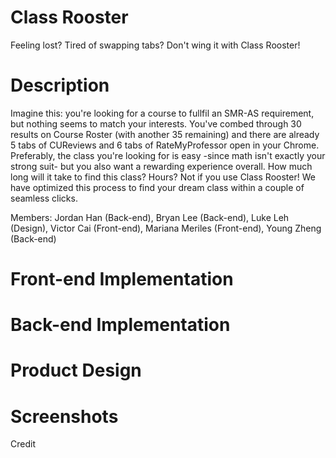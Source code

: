 # Class Rooster
Feeling lost? Tired of swapping tabs? Don't wing it with Class Rooster!

# Description
Imagine this: you're looking for a course to fullfil an SMR-AS requirement, but nothing seems to match your interests. You've combed through 30 results on Course Roster (with another 35 remaining) and there are already 5 tabs of CUReviews and 6 tabs of RateMyProfessor open in your Chrome. Preferably, the class you're looking for is easy -since math isn't exactly your strong suit- but you also want a rewarding experience overall. How much long will it take to find this class? Hours? Not if you use Class Rooster! We have optimized this process to find your dream class within a couple of seamless clicks. 

Members: Jordan Han (Back-end), Bryan Lee (Back-end), Luke Leh (Design), Victor Cai (Front-end), Mariana Meriles (Front-end), Young Zheng (Back-end)

# Front-end Implementation

# Back-end Implementation

# Product Design

# Screenshots

Credit
